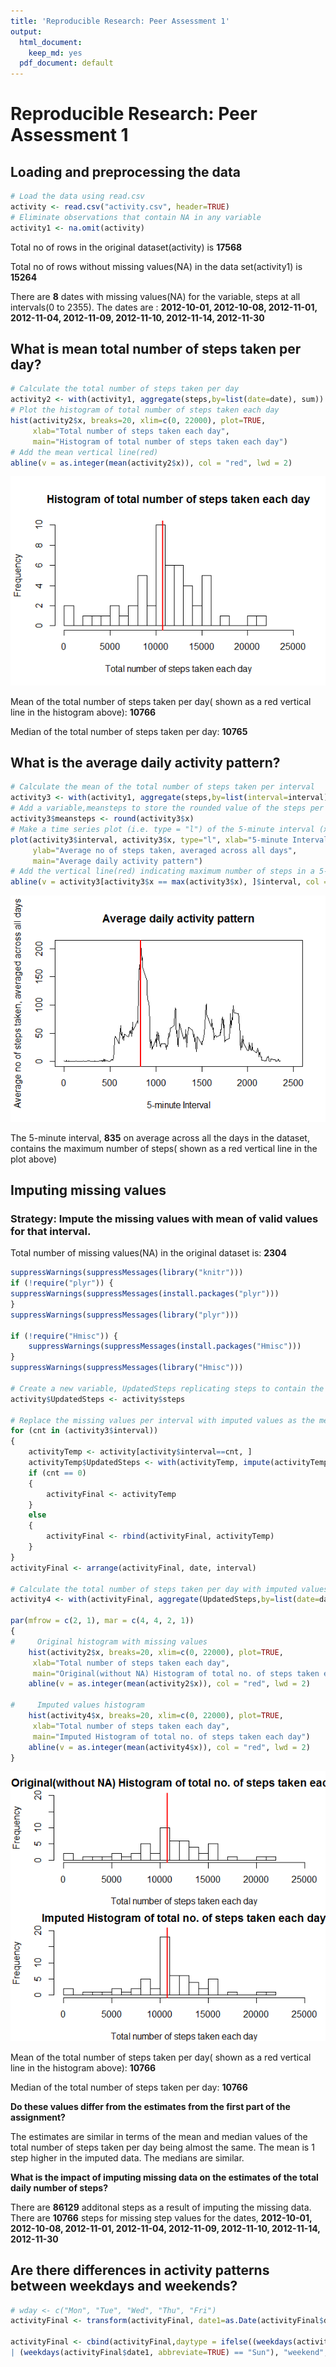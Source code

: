 ```yaml
---
title: 'Reproducible Research: Peer Assessment 1'
output:
  html_document:
    keep_md: yes
  pdf_document: default
---
```

# Reproducible Research: Peer Assessment 1


## Loading and preprocessing the data

```r
# Load the data using read.csv
activity <- read.csv("activity.csv", header=TRUE)
# Eliminate observations that contain NA in any variable
activity1 <- na.omit(activity)
```

Total no of rows in the original dataset(activity) is **17568**

Total no of rows without missing values(NA) in the data set(activity1) is **15264**

There are **8** dates with missing values(NA) for the variable, steps at all intervals(0 to 2355). The dates are :  **2012-10-01, 2012-10-08, 2012-11-01, 2012-11-04, 2012-11-09, 2012-11-10, 2012-11-14, 2012-11-30**


## What is mean total number of steps taken per day?


```r
# Calculate the total number of steps taken per day
activity2 <- with(activity1, aggregate(steps,by=list(date=date), sum))
# Plot the histogram of total number of steps taken each day
hist(activity2$x, breaks=20, xlim=c(0, 22000), plot=TRUE, 
     xlab="Total number of steps taken each day", 
     main="Histogram of total number of steps taken each day")
# Add the mean vertical line(red)
abline(v = as.integer(mean(activity2$x)), col = "red", lwd = 2)
```

![plot of chunk two](figure/two-1.png) 

Mean of the total number of steps taken per day( shown as a red vertical line in the histogram above): **10766**

Median of the total number of steps taken per day: **10765**


## What is the average daily activity pattern?


```r
# Calculate the mean of the total number of steps taken per interval
activity3 <- with(activity1, aggregate(steps,by=list(interval=interval), mean))
# Add a variable,meansteps to store the rounded value of the steps per interval
activity3$meansteps <- round(activity3$x)
# Make a time series plot (i.e. type = "l") of the 5-minute interval (x-axis) and the average number of steps taken, averaged across all days (y-axis)
plot(activity3$interval, activity3$x, type="l", xlab="5-minute Interval",
     ylab="Average no of steps taken, averaged across all days", 
     main="Average daily activity pattern")
# Add the vertical line(red) indicating maximum number of steps in a 5-minute interval, on average across all the days in the dataset,
abline(v = activity3[activity3$x == max(activity3$x), ]$interval, col = "red", lwd = 2)
```

![plot of chunk three](figure/three-1.png) 

The 5-minute interval, **835**  on average across all the days in the dataset, contains the maximum number of steps(  shown as a red vertical line in the plot above)


## Imputing missing values

### Strategy: Impute the missing values with mean of valid values for that interval.

Total number of missing values(NA) in the original dataset is: **2304**


```r
suppressWarnings(suppressMessages(library("knitr")))
if (!require("plyr")) {
suppressWarnings(suppressMessages(install.packages("plyr")))
}
suppressWarnings(suppressMessages(library("plyr")))

if (!require("Hmisc")) {
    suppressWarnings(suppressMessages(install.packages("Hmisc")))
}
suppressWarnings(suppressMessages(library("Hmisc")))

# Create a new variable, UpdatedSteps replicating steps to contain the mean of the valid values for that interval
activity$UpdatedSteps <- activity$steps

# Replace the missing values per interval with imputed values as the mean of the valid values per interval  
for (cnt in (activity3$interval))
{
    activityTemp <- activity[activity$interval==cnt, ]
    activityTemp$UpdatedSteps <- with(activityTemp, impute(activityTemp$UpdatedSteps, activity3[activity3$interval==cnt, "x"]))
    if (cnt == 0)
    {
        activityFinal <- activityTemp
    }
    else
    {    
        activityFinal <- rbind(activityFinal, activityTemp)
    }
}
activityFinal <- arrange(activityFinal, date, interval)

# Calculate the total number of steps taken per day with imputed values in the dataset 
activity4 <- with(activityFinal, aggregate(UpdatedSteps,by=list(date=date), sum))

par(mfrow = c(2, 1), mar = c(4, 4, 2, 1))
{
#     Original histogram with missing values
    hist(activity2$x, breaks=20, xlim=c(0, 22000), plot=TRUE, 
     xlab="Total number of steps taken each day", 
     main="Original(without NA) Histogram of total no. of steps taken each day")
    abline(v = as.integer(mean(activity2$x)), col = "red", lwd = 2)

#     Imputed values histogram
    hist(activity4$x, breaks=20, xlim=c(0, 22000), plot=TRUE, 
     xlab="Total number of steps taken each day", 
     main="Imputed Histogram of total no. of steps taken each day")
    abline(v = as.integer(mean(activity4$x)), col = "red", lwd = 2)
}
```

![plot of chunk four](figure/four-1.png) 

Mean of the total number of steps taken per day( shown as a red vertical line in the histogram above): **10766**

Median of the total number of steps taken per day: **10766**

**Do these values differ from the estimates from the first part of the assignment?**

The estimates are similar in terms of the mean and median values of the total number of steps taken per day being almost the same. The mean is 1 step higher in the imputed data. The medians are similar.

**What is the impact of imputing missing data on the estimates of the total daily number of steps?**

There are **86129** additonal steps as a result of imputing the missing data. There are **10766** steps for missing step values for the  dates, **2012-10-01, 2012-10-08, 2012-11-01, 2012-11-04, 2012-11-09, 2012-11-10, 2012-11-14, 2012-11-30**


## Are there differences in activity patterns between weekdays and weekends?

```r
# wday <- c("Mon", "Tue", "Wed", "Thu", "Fri")
activityFinal <- transform(activityFinal, date1=as.Date(activityFinal$date, format="%Y-%m-%d",tz=""))                 

activityFinal <- cbind(activityFinal,daytype = ifelse((weekdays(activityFinal$date1,abbreviate=TRUE)=="Sat") 
| (weekdays(activityFinal$date1, abbreviate=TRUE) == "Sun"), "weekend", "weekday")) 
```
